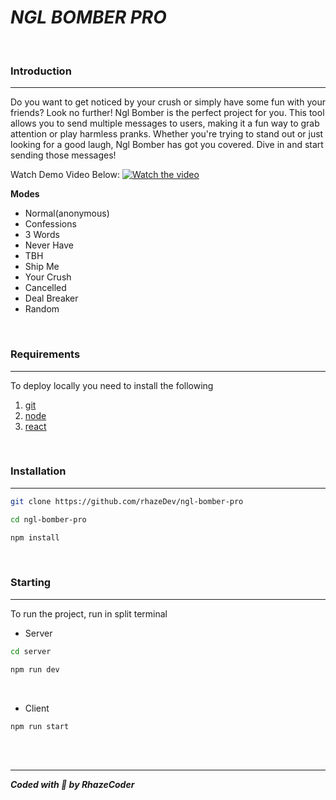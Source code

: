 ***NGL BOMBER PRO***
=
<br>

### Introduction
------------
Do you want to get noticed by your crush or simply have some fun with your friends? Look no further! Ngl Bomber is the perfect project for you. This tool allows you to send multiple messages to users, making it a fun way to grab attention or play harmless pranks. Whether you're trying to stand out or just looking for a good laugh, Ngl Bomber has got you covered. Dive in and start sending those messages!

Watch Demo Video Below:
[![Watch the video](./screenshots/main.png)](https://youtu.be/heawRuLL9rk)

**Modes**
- Normal(anonymous)
- Confessions
- 3 Words
- Never Have
- TBH
- Ship Me
- Your Crush
- Cancelled
- Deal Breaker
- Random

<br>

### Requirements
------------
To deploy locally you need to install the following
1. [git](https://git-scm.com/book/en/v2/Getting-Started-Installing-Git "git")
2. [node](https://nodejs.org/en "node")
3. [react](https://reactjs.org/ "react")

<br>

### Installation
------------
```bash
git clone https://github.com/rhazeDev/ngl-bomber-pro
```
```bash
cd ngl-bomber-pro
```
```bash
npm install
```
<br>

### Starting
------------
To run the project, run in split terminal
- Server
```bash
cd server
```
```bash
npm run dev
```

<br>

- Client
```bash
npm run start
```
<br><br>

----------

***Coded with 🖤 by RhazeCoder***
